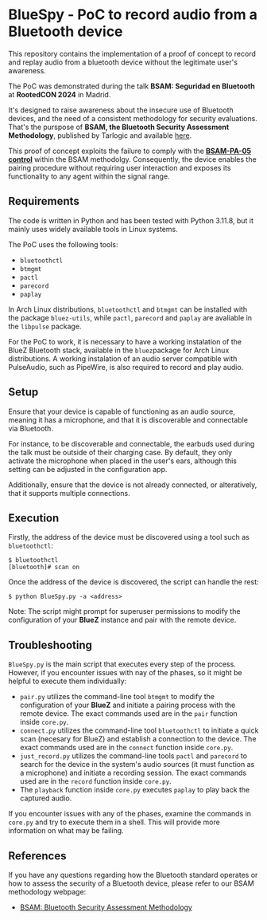 # BlueSpy - PoC to record audio from a Bluetooth device

This repository contains the implementation of a proof of concept to record and replay audio from a bluetooth device without the legitimate user's awareness.

The PoC was demonstrated during the talk **BSAM: Seguridad en Bluetooth** at **RootedCON 2024** in Madrid.

It's designed to raise awareness about the insecure use of Bluetooth devices, and the need of a consistent methodology for security evaluations. That's the purspose of **BSAM, the Bluetooth Security Assessment Methodology**, published by Tarlogic and available [here](https://www.tarlogic.com/bsam/).

This proof of concept exploits the failure to comply with the [**BSAM-PA-05 control**](https://www.tarlogic.com/bsam/controls/bluetooth-pairing-without-interaction/) within the BSAM methodolgy. Consequently, the device enables the pairing procedure without requiring user interaction and exposes its functionality to any agent within the signal range.

## Requirements

The code is written in Python and has been tested with Python 3.11.8, but it mainly uses widely available tools in Linux systems.

The PoC uses the following tools:
+ `bluetoothctl`
+ `btmgmt`
+ `pactl`
+ `parecord`
+ `paplay`

In Arch Linux distributions, `bluetoothctl` and `btmgmt` can be installed with the package `bluez-utils`, while `pactl`, `parecord` and `paplay` are avaliable in the `libpulse` package.

For the PoC to work, it is necessary to have a working instalation of the BlueZ Bluetooth stack, available in the `bluez`package for Arch Linux distributions. A working instalation of an audio server compatible with PulseAudio, such as PipeWire, is also required to record and play audio.

## Setup

Ensure that your device is capable of functioning as an audio source, meaning it has a microphone, and that it is discoverable and connectable via Bluetooth.

For instance, to be discoverable and connectable, the earbuds used during the talk must be outside of their charging case. By default, they only activate the microphone when placed in the user's ears, although this setting can be adjusted in the configuration app.

Additionally, ensure that the device is not already connected, or alteratively, that it supports multiple connections.

## Execution

Firstly, the address of the device must be discovered using a tool such as `bluetoothctl`:

```
$ bluetoothctl
[bluetooth]# scan on
```

Once the address of the device is discovered, the script can handle the rest:

```
$ python BlueSpy.py -a <address>
```

Note: The script might prompt for superuser permissions to modify the configuration of your **BlueZ** instance and pair with the remote device.

## Troubleshooting

`BlueSpy.py` is the main script that executes every step of the process. However, if you encounter issues with nay of the phases, so it might be helpful to execute them individually:
+ `pair.py` utilizes the command-line tool `btmgmt` to modify the configuration of your **BlueZ** and initiate a pairing process with the remote device. The exact commands used are in the `pair` function inside `core.py`.
+ `connect.py` utilizes the command-line tool `bluetoothctl` to initiate a quick scan (necesary for BlueZ) and establish a connection to the device. The exact commands used are in the `connect` function inside `core.py`.
+ `just_record.py` utilizes the command-line tools `pactl` and `parecord` to search for the device in the system's audio sources (it must function as a microphone) and initiate a recording session. The exact commands used are in the `record` function inside `core.py`.
+ The `playback` function inside `core.py` executes `paplay` to play back the captured audio.

If you encounter issues with any of the phases, examine the commands in `core.py` and try to execute them in a shell. This will provide more information on what may be failing.

## References

If you have any questions regarding how the Bluetooth standard operates or how to assess the security of a Bluetooth device, please refer to our BSAM methodology webpage:
+ [BSAM: Bluetooth Security Assessment Methodology](https://www.tarlogic.com/bsam/)

